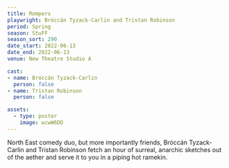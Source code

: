 ```yaml
---
title: Rompers
playwright: Bróccán Tyzack-Carlin and Tristan Robinson
period: Spring
season: StuFF
season_sort: 290
date_start: 2022-06-13
date_end: 2022-06-13
venue: New Theatre Studio A

cast:
- name: Bróccán Tyzack-Carlin
  person: false 
- name: Tristan Robinson
  person: false 

assets:
  - type: poster
    image: wcwW6DD
---
```


North East comedy duo, but more importantly friends, Bróccán Tyzack-Carlin and Tristan Robinson fetch an hour of surreal, anarchic sketches out of the aether and serve it to you in a piping hot ramekin.
